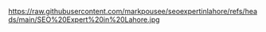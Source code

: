 https://raw.githubusercontent.com/markpousee/seoexpertinlahore/refs/heads/main/SEO%20Expert%20in%20Lahore.jpg
